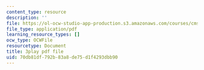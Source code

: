 ```yaml
---
content_type: resource
description: ''
file: https://ol-ocw-studio-app-production.s3.amazonaws.com/courses/cms-611j-creating-video-games-fall-2014/70db81df792b83a8de75d1f4293dbb90_jbhbJBtS48w.pdf
file_type: application/pdf
learning_resource_types: []
ocw_type: OCWFile
resourcetype: Document
title: 3play pdf file
uid: 70db81df-792b-83a8-de75-d1f4293dbb90
---
```

